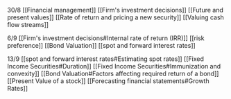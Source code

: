 30/8
[[Financial management]]
[[Firm's investment decisions]]
[[Future and present values]]
[[Rate of return and pricing a new security]]
[[Valuing cash flow streams]]

6/9
[[Firm's investment decisions#Internal rate of return (IRR)]]
[[risk preference]]
[[Bond Valuation]]
[[spot and forward interest rates]]

13/9
[[spot and forward interest rates#Estimating spot rates]]
[[Fixed Income Securities#Duration]]
[[Fixed Income Securities#Immunization and convexity]]
[[Bond Valuation#Factors affecting required return of a bond]]
[[Present Value of a stock]]
[[Forecasting financial statements#Growth Rates]]


